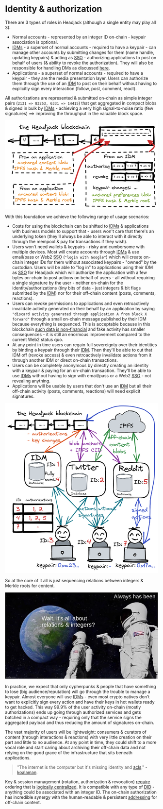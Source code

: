 # Identity & authorization

There are 3 types of roles in Headjack (although a single entity may play all 3):
- Normal accounts - represented by an integer ID on-chain - keypair association is optional.
- [IDMs](IDM.md) - a superset of normal accounts - required to have a keypair - can manage other accounts by submitting changes for them (name handle, updating keypairs) & acting as [SSO](https://en.wikipedia.org/wiki/Single_sign-on) - authorizing applications to post on behalf of users (& ability to revoke the authorization). They will also be responsible for handling DMs as discussed [here](IDM.md#dms).
- Applications - a superset of normal accounts - required to have a keypair - they are the media presentation layer. Users can authorize them through the use of an [IDM](IDM.md) to post on their behalf without having to explicitly sign every interaction (follow, post, comment, react).

All authorizations are represented & submitted on-chain as simple integer pairs (`2131 => 83253, 6331 => 14415`) that get aggregated in compact blobs & signed in bulk by [IDMs](IDM.md) - achieving a very high signal-to-noise ratio (few signatures) ==> improving the throughput in the valuable block space.

<img src="images/sequenced_integer_relations.png">

With this foundation we achieve the following range of usage scenarios:

- Costs for using the blockchain can be shifted to [IDMs](IDM.md) & applications with business models to support that - users won't care that there's an underlying token (they'll always be able to interact with it directly through the mempool & pay for transactions if they wish).
- Users won't need wallets & keypairs - risky and cumbersome with multiple devices. Most will create accounts through [IDMs](IDM.md) & use email/pass or Web2 [SSO](https://en.wikipedia.org/wiki/Single_sign-on) (`"login with Google"`) which will create on-chain integer IDs for them without associated keypairs - "owned" by the custodian. Users will be able to "log in" to applications using their IDM as [SSO](https://en.wikipedia.org/wiki/Single_sign-on) for Headjack which will authorize the application with a few bytes on-chain to post actions on behalf of users - all without requiring a single signature by the user - neither on-chain for the identity/authorizations (tiny bits of data - just integers & bit flags submitted by the [IDM](IDM.md)) nor for their off-chain content (posts, comments, reactions).
- Users can revoke permissions to applications and even retroactively invalidate activity generated on their behalf by an application by saying `"discard activity generated through application А from block X forward"` through a small on-chain message published by their IDM because everything is sequenced. This is acceptable because in this blockchain [such data is non-financial](https://twitter.com/VitalikButerin/status/1530268923848839173) and fake activity has smaller consequences - it is still an enormous improvement compared to the current Web2 status quo.
- At any point in time users can regain full sovereignty over their identities by binding a keypair through their [IDM](IDM.md). Then they'll be able to cut that IDM off (revoke access) & even retroactively invalidate actions from it through another IDM or direct on-chain transactions.
- Users can be completely anonymous by directly creating an identity with a keypair & paying for an on-chain transaction. They'll be able to use [IDMs](IDM.md) without having to sign with email/pass or a Web2 [SSO](https://en.wikipedia.org/wiki/Single_sign-on) - not revealing anything.
- Applications will be usable by users that don't use an [IDM](IDM.md) but all their off-chain activity (posts, comments, reactions) will need explicit signatures.

<img src="images/authorizations.png">

So at the core of it all is just sequencing relations between integers & Merkle roots for content.

<img src="images/meme_integers_and_relations.jpg">

In practice, we expect that only cypherpunks & people that have something to lose (big audience/reputation) will go through the trouble to manage a keypair. Almost everyone will use [IDMs](IDM.md) - even most crypto natives don't want to explicitly sign every action and have their keys in hot wallets ready to get hacked. This way 99.9% of the user activity on-chain (mostly authorizations) ends up going through authorized services and gets batched in a compact way - requiring only that the service signs the aggregated payload and thus reducing the amount of signatures on-chain.

The vast majority of users will be lightweight: consumers & curators of content (through interactions & reactions) with very little creation on their part and little to no audience. At any point in time, they could shift to a more vocal role and start caring about archiving their off-chain data and not relying on the good grace of the infrastructure that sits beneath applications.

> "The internet is the computer but it's missing identity and [acls](https://en.wikipedia.org/wiki/Access-control_list)." - [koalaman](https://news.ycombinator.com/item?id=25734612).

Key & session management (rotation, authorization & revocation) [require](https://blog.ceramic.network/key-revocation-in-self-certifying-protocols/) ordering that is [logically centralized](https://medium.com/@VitalikButerin/the-meaning-of-decentralization-a0c92b76a274). It is compatible with any type of [DID](https://www.w3.org/TR/did-core/) - anything could be associated with an integer ID. The on-chain authorization has incredible synergy with the human-readable & persistent [addressing](addressing.md) for off-chain content.

<!-- meme: oprah - you get an identity, you get an identity, everyone gets an identity! -->

<!-- TODO: talk about per device key revocation - or how IDMs will be able to track which devices are logged in and they should handle such revocation - as in the traditional Web2 -->
